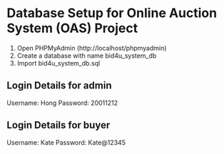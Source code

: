 # Database Setup for Online Auction System (OAS) Project

1. Open PHPMyAdmin (http://localhost/phpmyadmin)
2. Create a database with name bid4u_system_db
3. Import bid4u_system_db.sql

## Login Details for admin

Username: Hong
Password: 20011212

## Login Details for buyer

Username: Kate
Password: Kate@12345
